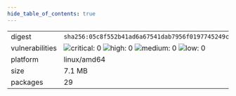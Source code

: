 ```yaml
---
hide_table_of_contents: true
---
```


<table>
<tr><td>digest</td><td><code>sha256:05c8f552b41ad6a67541dab7956f0197745249cc262798c567f379004f772a2f</code></td><tr><tr><td>vulnerabilities</td><td><img alt="critical: 0" src="https://img.shields.io/badge/critical-0-lightgrey"/> <img alt="high: 0" src="https://img.shields.io/badge/high-0-lightgrey"/> <img alt="medium: 0" src="https://img.shields.io/badge/medium-0-lightgrey"/> <img alt="low: 0" src="https://img.shields.io/badge/low-0-lightgrey"/> <!-- unspecified: 0 --></td></tr>
<tr><td>platform</td><td>linux/amd64</td></tr>
<tr><td>size</td><td>7.1 MB</td></tr>
<tr><td>packages</td><td>29</td></tr>
</table>
</details></table>
</details>

<table></table>

